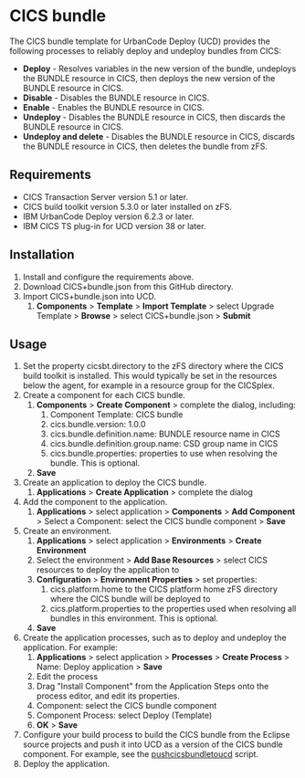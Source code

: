 # CICS bundle
The CICS bundle template for UrbanCode Deploy (UCD) provides the following processes to reliably deploy and undeploy bundles from CICS:
* **Deploy** - Resolves variables in the new version of the bundle, undeploys the BUNDLE resource in CICS, then deploys the new version of the BUNDLE resource in CICS.
* **Disable** - Disables the BUNDLE resource in CICS.
* **Enable** - Enables the BUNDLE resource in CICS.
* **Undeploy** - Disables the BUNDLE resource in CICS, then discards the BUNDLE resource in CICS.
* **Undeploy and delete** - Disables the BUNDLE resource in CICS, discards the BUNDLE resource in CICS, then deletes the bundle from zFS.

## Requirements
* CICS Transaction Server version 5.1 or later.
* CICS build toolkit version 5.3.0 or later installed on zFS.
* IBM UrbanCode Deploy version 6.2.3 or later.
* IBM CICS TS plug-in for UCD version 38 or later.

## Installation
1. Install and configure the requirements above.
1. Download CICS+bundle.json from this GitHub directory.
1. Import CICS+bundle.json into UCD.
   1. **Components** > **Template** > **Import Template** > select Upgrade Template > **Browse** > select CICS+bundle.json > **Submit**
  
## Usage
1. Set the property cicsbt.directory to the zFS directory where the CICS build toolkit is installed. This would typically be set in the resources below the agent, for example in a resource group for the CICSplex.
1. Create a component for each CICS bundle.
   1. **Components** > **Create Component** > complete the dialog, including:
      1. Component Template: CICS bundle
      1. cics.bundle.version: 1.0.0
      1. cics.bundle.definition.name: BUNDLE resource name in CICS 
      1. cics.bundle.definition.group.name: CSD group name in CICS
      1. cics.bundle.properties: properties to use when resolving the bundle. This is optional.
   1. **Save**
1. Create an application to deploy the CICS bundle.
   1. **Applications** > **Create Application** > complete the dialog
1. Add the component to the application.
   1. **Applications** > select application > **Components** > **Add Component** > Select a Component: select the CICS bundle component > **Save**
1. Create an environment.
   1. **Applications** > select application > **Environments** > **Create Environment**
   1. Select the environment > **Add Base Resources** > select CICS resources to deploy the application to 
   1. **Configuration** > **Environment Properties** > set properties:
      1. cics.platform.home to the CICS platform home zFS directory where the CICS bundle will be deployed to
      1. cics.platform.properties to the properties used when resolving all bundles in this environment. This is optional.
   1. **Save**
1. Create the application processes, such as to deploy and undeploy the application. For example:
   1. **Applications** > select application > **Processes** > **Create Process** > Name: Deploy application > **Save**
   1. Edit the process
   1. Drag "Install Component" from the Application Steps onto the process editor, and edit its properties.
   1. Component: select the CICS bundle component 
   1. Component Process: select Deploy (Template)
   1. **OK** > **Save**
1. Configure your build process to build the CICS bundle from the Eclipse source projects and push it into UCD as a version of the CICS bundle component. For example, see the [pushcicsbundletoucd](https://github.com/cicsdev/cics-bundle-scripts/tree/master/pushcicsbundletoucd) script.
1. Deploy the application.